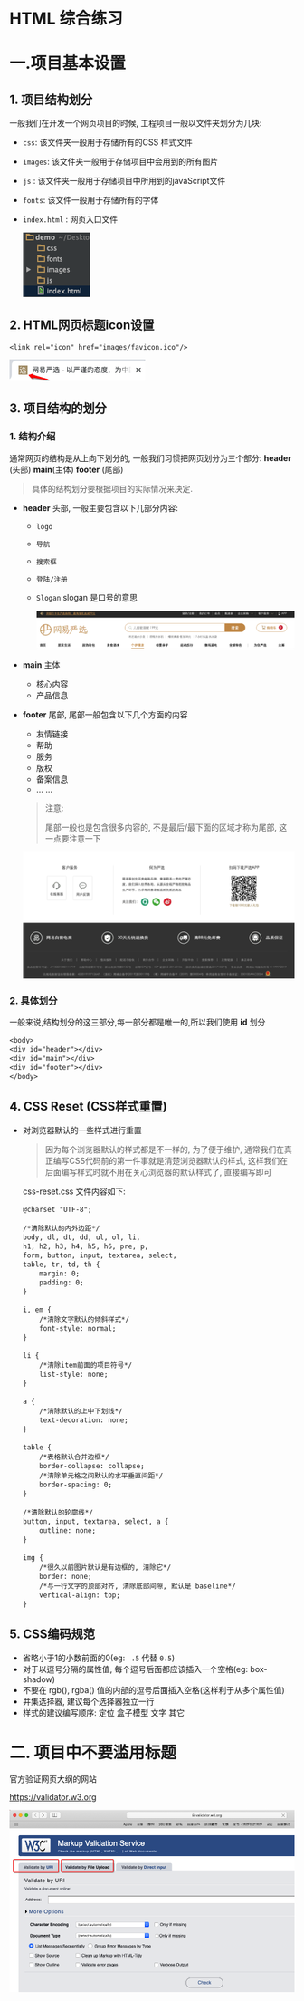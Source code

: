 

# HTML  综合练习



# 一.项目基本设置



## 1. 项目结构划分



一般我们在开发一个网页项目的时候, 工程项目一般以文件夹划分为几块:

- `css`: 该文件夹一般用于存储所有的CSS 样式文件
- `images`: 该文件夹一般用于存储项目中会用到的所有图片
- `js` : 该文件夹一般用于存储项目中所用到的javaScript文件
- `fonts`: 该文件一般用于存储所有的字体

- `index.html` : 网页入口文件

  ![Snip20191128_1](Snip20191128_1.png) 



## 2. HTML网页标题icon设置

```
<link rel="icon" href="images/favicon.ico"/>
```

![Snip20191128_2](Snip20191128_2.png) 





## 3. 项目结构的划分



### 1. 结构介绍



通常网页的结构是从上向下划分的, 一般我们习惯把网页划分为三个部分: **header** (头部)    **main**(主体)  **footer** (尾部) 

>  具体的结构划分要根据项目的实际情况来决定.



- **header** 头部, 一般主要包含以下几部分内容:

  - `logo` 

  - `导航` 

  - `搜索框` 

  - `登陆/注册`

  - `Slogan`   slogan 是口号的意思

    ![Snip20191128_5](Snip20191128_5.png) 

- **main** 主体

  - 核心内容
  - 产品信息

- **footer** 尾部, 尾部一般包含以下几个方面的内容

  - 友情链接
  - 帮助
  - 服务
  - 版权
  - 备案信息
  - … … 

  > 注意:
  >
  > 尾部一般也是包含很多内容的, 不是最后/最下面的区域才称为尾部, 这一点要注意一下

  ![Snip20191128_4](Snip20191128_4.png) 



### 2. 具体划分

一般来说,结构划分的这三部分,每一部分都是唯一的,所以我们使用 **id** 划分

```
<body>
<div id="header"></div>
<div id="main"></div>
<div id="footer"></div>
</body>
```







## 4. CSS Reset  (CSS样式重置)

- 对浏览器默认的一些样式进行重置

  > 因为每个浏览器默认的样式都是不一样的, 为了便于维护, 通常我们在真正编写CSS代码前的第一件事就是清楚浏览器默认的样式, 这样我们在后面编写样式时就不用在关心浏览器的默认样式了, 直接编写即可

  css-reset.css 文件内容如下: 

  ```
  @charset "UTF-8";
  
  /*清除默认的内外边距*/
  body, dl, dt, dd, ul, ol, li,
  h1, h2, h3, h4, h5, h6, pre, p,
  form, button, input, textarea, select,
  table, tr, td, th {
      margin: 0;
      padding: 0;
  }
  
  i, em {
      /*清除文字默认的倾斜样式*/
      font-style: normal;
  }
  
  li {
      /*清除item前面的项目符号*/
      list-style: none;
  }
  
  a {
      /*清除默认的上中下划线*/
      text-decoration: none;
  }
  
  table {
      /*表格默认合并边框*/
      border-collapse: collapse;
      /*清除单元格之间默认的水平垂直间距*/
      border-spacing: 0;
  }
  
  /*清除默认的轮廓线*/
  button, input, textarea, select, a {
      outline: none;
  }
  
  img {
      /*很久以前图片默认是有边框的, 清除它*/
      border: none;
      /*与一行文字的顶部对齐, 清除底部间隙, 默认是 baseline*/
      vertical-align: top;
  }
  ```
  
  



## 5. CSS编码规范

- 省略小于1的小数前面的0(eg: ` .5` 代替 `0.5`)
- 对于以逗号分隔的属性值, 每个逗号后面都应该插入一个空格(eg: box-shadow)
- 不要在 rgb(), rgba() 值的内部的逗号后面插入空格(这样利于从多个属性值)
- 并集选择器, 建议每个选择器独立一行
- 样式的建议编写顺序: 定位 盒子模型 文字 其它 





# 二. 项目中不要滥用标题



官方验证网页大纲的网站

https://validator.w3.org

![Snip20191203_2](Snip20191203_2.png)  









